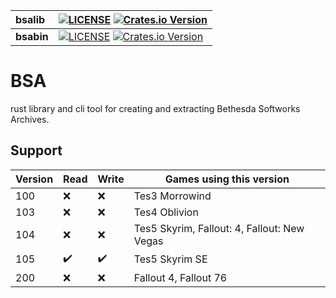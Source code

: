 | bsalib | [![LICENSE](https://img.shields.io/crates/l/bsalib.svg)](LICENSE-MIT/APACHE) [![Crates.io Version](https://img.shields.io/crates/v/bsalib.svg)](https://crates.io/crates/bsalib) |
| :----- | --- |
| **bsabin** | [![LICENSE](https://img.shields.io/crates/l/bsabin.svg)](LICENSE-MIT/APACHE) [![Crates.io Version](https://img.shields.io/crates/v/bsabin.svg)](https://crates.io/crates/bsabin) |

# BSA

rust library and cli tool for creating and extracting Bethesda Softworks Archives.

## Support

| Version | Read | Write | Games using this version                    |
| ------- | ---- | ----- | ------------------------------------------- |
| 100     | :x:  | :x:   | Tes3 Morrowind                              |
| 103     | :x:  | :x:   | Tes4 Oblivion                               |
| 104     | :x:  | :x:   | Tes5 Skyrim, Fallout: 4, Fallout: New Vegas |
| 105     | ✔️    | ✔️     | Tes5 Skyrim SE                              |
| 200     | :x:  | :x:   | Fallout 4, Fallout 76                       |
